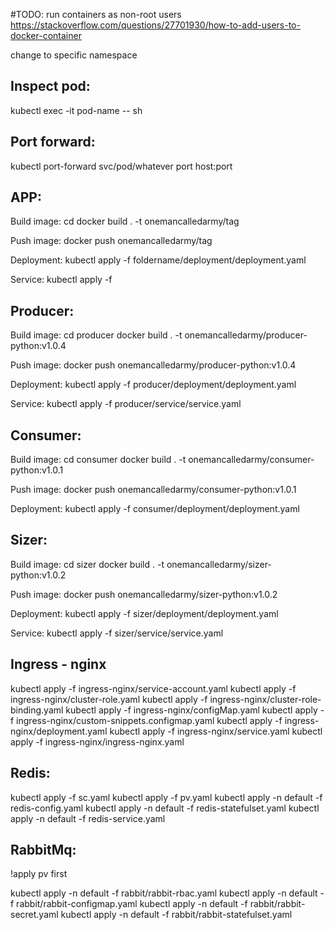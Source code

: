 #TODO:
run containers as non-root users
https://stackoverflow.com/questions/27701930/how-to-add-users-to-docker-container

change to specific namespace

Inspect pod:
---
kubectl exec -it pod-name -- sh

Port forward:
---
kubectl port-forward svc/pod/whatever port host:port

APP:
---
Build image:
cd
docker build . -t onemancalledarmy/tag

Push image:
docker push onemancalledarmy/tag

Deployment:
kubectl apply -f foldername/deployment/deployment.yaml

Service:
kubectl apply -f 

Producer:
---
Build image:
cd producer
docker build . -t onemancalledarmy/producer-python:v1.0.4

Push image:
docker push onemancalledarmy/producer-python:v1.0.4

Deployment:
kubectl apply -f producer/deployment/deployment.yaml

Service:
kubectl apply -f producer/service/service.yaml

Consumer:
---
Build image:
cd consumer
docker build . -t onemancalledarmy/consumer-python:v1.0.1

Push image:
docker push onemancalledarmy/consumer-python:v1.0.1

Deployment:
kubectl apply -f consumer/deployment/deployment.yaml

Sizer:
---
Build image:
cd sizer
docker build . -t onemancalledarmy/sizer-python:v1.0.2

Push image:
docker push onemancalledarmy/sizer-python:v1.0.2

Deployment:
kubectl apply -f sizer/deployment/deployment.yaml

Service:
kubectl apply -f sizer/service/service.yaml

Ingress - nginx
---
kubectl apply -f ingress-nginx/service-account.yaml
kubectl apply -f ingress-nginx/cluster-role.yaml
kubectl apply -f ingress-nginx/cluster-role-binding.yaml
kubectl apply -f ingress-nginx/configMap.yaml
kubectl apply -f ingress-nginx/custom-snippets.configmap.yaml
kubectl apply -f ingress-nginx/deployment.yaml
kubectl apply -f ingress-nginx/service.yaml
kubectl apply -f ingress-nginx/ingress-nginx.yaml

Redis:
---

kubectl apply -f sc.yaml
kubectl apply -f pv.yaml
kubectl apply -n default -f redis-config.yaml
kubectl apply -n default -f redis-statefulset.yaml
kubectl apply -n default -f redis-service.yaml

RabbitMq:
---
!apply pv first

kubectl apply -n default -f rabbit/rabbit-rbac.yaml
kubectl apply -n default -f rabbit/rabbit-configmap.yaml
kubectl apply -n default -f rabbit/rabbit-secret.yaml
kubectl apply -n default -f rabbit/rabbit-statefulset.yaml